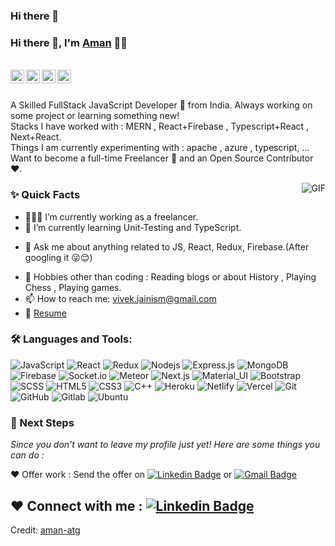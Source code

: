 ### Hi there 👋

<!--
**meVivekAahe/meVivekAahe** is a ✨ _special_ ✨ repository because its `README.md` (this file) appears on your GitHub profile.

Here are some ideas to get you started:

- 🔭 I’m currently working on ...
- 🌱 I’m currently learning ...
- 👯 I’m looking to collaborate on ...
- 🤔 I’m looking for help with ...
- 💬 Ask me about ...
- 📫 How to reach me: ...
- 😄 Pronouns: ...
- ⚡ Fun fact: ...
-->

### Hi there 👋, I'm [Aman](https://github.com/jainismvivek) 👨‍💻

<br/>

<a href="https://www.linkedin.com/in/jainismvivek/">
  <img align="left" alt="Vivek's Linkedin" width="22px" src="https://cdn.jsdelivr.net/npm/simple-icons@v3/icons/linkedin.svg" />
</a>

<a href="https://t.me/">
  <img align="left" alt="Vivek's Telegram" width="22px" src="https://cdn.jsdelivr.net/npm/simple-icons@v3/icons/telegram.svg" />
</a>

<a href="https://twitter.com/jainismvivek">
  <img align="left" alt="Vivek jain | Twitter" width="22px" src="https://cdn.jsdelivr.net/npm/simple-icons@v3/icons/twitter.svg" />
</a>

<a href="mailto:vivek.jainism@gmail.com">
  <img align="left" alt="Vivek's Email" width="22px" src="https://cdn.jsdelivr.net/npm/simple-icons@v3/icons/gmail.svg" />
</a>


<br />

<br/>

<p>
A Skilled FullStack JavaScript Developer 🚀 from India. Always working on some project or learning something new!
<br/>
Stacks I have worked with : MERN , React+Firebase , Typescript+React , Next+React.
<br/>  
Things I am currently experimenting with : apache , azure , typescript, ...
<br/>
Want to become a full-time Freelancer 💸 and an Open Source Contributor ❤️.
</p>


  <img align="right" alt="GIF" src="https://media.giphy.com/media/MC6eSuC3yypCU/giphy.gif" />
  
### ✨ Quick Facts

- 👨🏽‍💻 I’m currently working as a freelancer.
- 🌱 I’m currently learning Unit-Testing and TypeScript.
<!--- 🤔 I’m looking for help for my future MERN projects.-->
- 💬 Ask me about anything related to JS, React, Redux, Firebase.(After googling it 😜😌)
<!--- ⚡️ Fun-Fact: I sleep at 9am 🙃. -->
- 🎿 Hobbies other than coding : Reading blogs or about History , Playing Chess , Playing games.
- 📫 How to reach me: vivek.jainism@gmail.com
- 📝 [Resume]()

### 🛠️ Languages and Tools:

![JavaScript](https://img.shields.io/badge/-JavaScript-black?style=flat-square&logo=javascript)
![React](https://img.shields.io/badge/-React-black?style=flat-square&logo=react)
![Redux](https://img.shields.io/badge/-Redux-black?style=flat-square&logo=Redux)
![Nodejs](https://img.shields.io/badge/-Nodejs-black?style=flat-square&logo=Node.js)
![Express.js](https://img.shields.io/badge/-Express-black?style=flat-square&logo=expressjs)
![MongoDB](https://img.shields.io/badge/-MongoDB-black?style=flat-square&logo=mongodb)
![Firebase](https://img.shields.io/badge/-Firebase-black?style=flat-square&logo=Firebase)
![Socket.io](https://img.shields.io/badge/-Socket-black?style=flat-square&logo=socket.io)
![Meteor](https://img.shields.io/badge/-Meteor-black?style=flat-square&logo=Meteor)
![Next.js](https://img.shields.io/badge/-Next-black?style=flat-square&logo=Next.js)
![Material_UI](https://img.shields.io/badge/-Material_UI-black?style=flat-square&logo=material-ui)
![Bootstrap](https://img.shields.io/badge/-Bootstrap-black?style=flat-square&logo=bootstrap)
![SCSS](https://img.shields.io/badge/-SCSS-black?style=flat-square&logo=SASS)
![HTML5](https://img.shields.io/badge/-HTML5-black?style=flat-square&logo=html5&logoColor=white)
![CSS3](https://img.shields.io/badge/-CSS3-black?style=flat-square&logo=css3)
![C++](https://img.shields.io/badge/-C++-black?style=flat-square&logo=c)
![Heroku](https://img.shields.io/badge/-Heroku-black?style=flat-square&logo=heroku)
![Netlify](https://img.shields.io/badge/-Netlify-black?style=flat-square&logo=netlify)
![Vercel](https://img.shields.io/badge/-Vercel-black?style=flat-square&logo=vercel)
![Git](https://img.shields.io/badge/-Git-black?style=flat-square&logo=git)
![GitHub](https://img.shields.io/badge/-GitHub-black?style=flat-square&logo=github)
![Gitlab](https://img.shields.io/badge/-Gitlab-black?style=flat-square&logo=gitlab)
![Ubuntu](https://img.shields.io/badge/-Ubuntu-black?style=flat-square&logo=ubuntu)



### 👣 Next Steps

_Since you don't want to leave my profile just yet! Here are some things you can do :_

❤️ Offer work : Send the offer on [![Linkedin Badge](https://img.shields.io/badge/-vivek_jain-blue?style=flat-square&logo=Linkedin&logoColor=white&link=https://www.linkedin.com/in/jainismvivek/)](https://www.linkedin.com/in/jainismvivek/)
or [![Gmail Badge](https://img.shields.io/badge/-vivek.jainism@gmail.com-c14438?style=flat-square&logo=Gmail&logoColor=white&link=mailto:vivek.jainism@gmail.com)](mailto:vivek.jainism@gmail.com)

<!--❤️ Follow : You can follow me here on [![GitHub followers](https://img.shields.io/github/followers/jainismvivek?label=Follow&style=social)](https://github.com/jainismvivek/?tab=follow) and [![Twitter Badge](https://img.shields.io/badge/-@jainismvivek-1ca0f1?style=flat-square&labelColor=1ca0f1&logo=twitter&logoColor=white&link=https://twitter.com/jainismvivek)](https://twitter.com/jainismvivek)
if you are on a similar path as mine.
-->

❤️ Connect with me : [![Linkedin Badge](https://img.shields.io/badge/-vivek_jain-blue?style=flat-square&logo=Linkedin&logoColor=white&link=https://www.linkedin.com/in/aman-atg/)](https://www.linkedin.com/in/jainismvivek/)
----
Credit: [aman-atg](https://github.com/jainismvivek)
